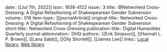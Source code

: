 date:: [[Jul 7th, 2022]]
issn:: 1938-4122
issue:: 3
title:: @Networked Cross-Dressing: A Digital Refashioning of Shakespearean Gender Subversion
volume:: 016
item-type:: [[journalArticle]]
original-title:: Networked Cross-Dressing: A Digital Refashioning of Shakespearean Gender Subversion
short-title:: Networked Cross-Dressing
publication-title:: Digital Humanities Quarterly
journal-abbreviation:: DHQ
authors:: [[Erik Simpson]], [[Hannah L. P. Brown]], [[Lana Sabb]], [[Olly Shortell]], [[James Lee]]
links:: [Local library](zotero://select/groups/2386895/items/MNKETJQZ), [Web library](https://www.zotero.org/groups/2386895/items/MNKETJQZ)
